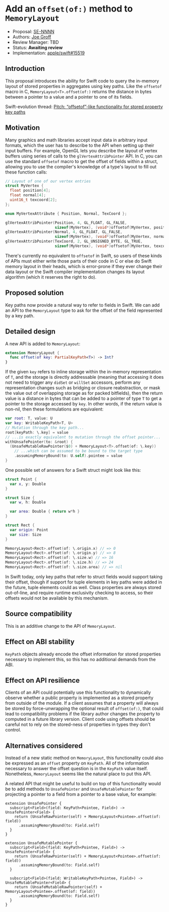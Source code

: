 # Add an `offset(of:)` method to `MemoryLayout`

* Proposal: [SE-NNNN](NNNN-key-path-offset.md)
* Authors: [Joe Groff](https://github.com/jckarter)
* Review Manager: TBD
* Status: **Awaiting review**
* Implementation: [apple/swift#15519](https://github.com/apple/swift/pull/15519)

## Introduction

This proposal introduces the ability for Swift code to query the in-memory
layout of stored properties in aggregates using key paths. Like the
`offsetof` macro in C, `MemoryLayout<T>.offset(of:)` returns the distance in
bytes between a pointer to a value and a pointer to one of its fields.

Swift-evolution thread: [Pitch: “offsetof”-like functionality for stored property key paths](https://forums.swift.org/t/pitch-offsetof-like-functionality-for-stored-property-key-paths/11309/13)

## Motivation

Many graphics and math libraries accept input data in arbitrary input formats,
which the user has to describe to the API when setting up their input buffers.
For example, OpenGL lets you describe the layout of vertex buffers using
series of calls to the `glVertexAttribPointer` API. In C, you can use the
standard `offsetof` macro to get the offset of fields within a struct, allowing
you to use the compiler's knowledge of a type's layout to fill out these
function calls:

```c
// Layout of one of our vertex entries
struct MyVertex {
  float position[4];
  float normal[4];
  uint16_t texcoord[2];
};

enum MyVertexAttribute { Position, Normal, TexCoord };

glVertexAttribPointer(Position, 4, GL_FLOAT, GL_FALSE,
                      sizeof(MyVertex), (void*)offsetof(MyVertex, position));
glVertexAttribPointer(Normal, 4, GL_FLOAT, GL_FALSE,
                      sizeof(MyVertex), (void*)offsetof(MyVertex, normal));
glVertexAttribPointer(TexCoord, 2, GL_UNSIGNED_BYTE, GL_TRUE,
                      sizeof(MyVertex), (void*)offsetof(MyVertex, texcoord));
```

There's currently no equivalent to `offsetof` in Swift, so users of these kinds
of APIs must either write those parts of their code in C or else do Swift
memory layout in their heads, which is error-prone if they ever change their
data layout or the Swift compiler implementation changes its layout algorithm
(which it reserves the right to do).

## Proposed solution

Key paths now provide a natural way to refer to fields in Swift. We can add
an API to the `MemoryLayout` type to ask for the offset of the field
represented by a key path.

## Detailed design

A new API is added to `MemoryLayout`:

```swift
extension MemoryLayout {
  func offset(of key: PartialKeyPath<T>) -> Int?
}
```

If the given `key` refers to inline storage within the
in-memory representation of `T`, and the storage is directly
addressable (meaning that accessing it does not need to trigger any
`didSet` or `willSet` accessors, perform any representation changes
such as bridging or closure reabstraction, or mask the value out of
overlapping storage as for packed bitfields), then the return value
is a distance in bytes that can be added to a pointer of type `T` to
get a pointer to the storage accessed by `key`. In other words, if the return
value is non-nil, then these formulations are equivalent:

```swift
var root: T, value: U
var key: WritableKeyPath<T, U>
// Mutation through the key path...
root[keyPath: \.key] = value
// ...is exactly equivalent to mutation through the offset pointer...
withUnsafePointer(to: &root) {
  (UnsafeMutableRawPointer($0) + MemoryLayout<T>.offset(of: \.key))
    // ...which can be assumed to be bound to the target type
    .assumingMemoryBound(to: U.self).pointee = value
}
```

One possible set of answers for a Swift struct might look like this:

```swift
struct Point {
  var x, y: Double
}

struct Size {
  var w, h: Double

  var area: Double { return w*h }
}

struct Rect {
  var origin: Point
  var size: Size
}

MemoryLayout<Rect>.offset(of: \.origin.x) // => 0
MemoryLayout<Rect>.offset(of: \.origin.y) // => 8
MemoryLayout<Rect>.offset(of: \.size.w) // => 16
MemoryLayout<Rect>.offset(of: \.size.h) // => 24
MemoryLayout<Rect>.offset(of: \.size.area) // => nil
```

In Swift today, only key paths that refer to
struct fields would support taking their offset, though if support for tuple
elements in key paths were added in the future, tuple elements could
as well. Class properties are always stored out-of-line, and require runtime
exclusivity checking to access, so their offsets would not be available by this
mechanism.

## Source compatibility

This is an additive change to the API of `MemoryLayout`.

## Effect on ABI stability

`KeyPath` objects already encode the offset information for stored properties
necessary to implement this, so this has no additional demands from the ABI.

## Effect on API resilience

Clients of an API could potentially use this functionality to dynamically
observe whether a public property is implemented as a stored property from
outside of the module. If a client assumes that a property will always be
stored by force-unwrapping the optional result of `offset(of:)`, that could
lead to compatibility problems if the library author changes the property to
computed in a future library version. Client code using offsets should be
careful not to rely on the stored-ness of properties in types they don't
control.

## Alternatives considered

Instead of a new static method on `MemoryLayout`, this functionality could also
be expressed as an `offset` property on `KeyPath`. All of the information
necessary to answer the offset question is in the `KeyPath` value itself.
Nonetheless, `MemoryLayout` seems like the natural place to put this API.

A related API that might be useful to build on top of this functionality would
be to add methods to `UnsafePointer` and `UnsafeMutablePointer` for projecting
a pointer to a field from a pointer to a base value, for example:

```
extension UnsafePointer {
  subscript<Field>(field: KeyPath<Pointee, Field>) -> UnsafePointer<Field> {
    return (UnsafeRawPointer(self) + MemoryLayout<Pointee>.offset(of: field))
      .assumingMemoryBound(to: Field.self)
  }
}

extension UnsafeMutablePointer {
  subscript<Field>(field: KeyPath<Pointee, Field>) -> UnsafePointer<Field> {
    return (UnsafeRawPointer(self) + MemoryLayout<Pointee>.offset(of: field))
      .assumingMemoryBound(to: Field.self)
  }

  subscript<Field>(field: WritableKeyPath<Pointee, Field>) -> UnsafeMutablePointer<Field> {
    return (UnsafeMutableRawPointer(self) + MemoryLayout<Pointee>.offset(of: field))
      .assumingMemoryBound(to: Field.self)
  }
}
```

